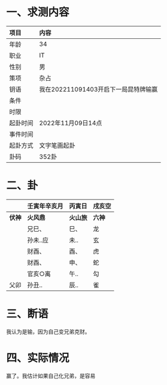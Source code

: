 # 一、求测内容

| 项目     | 内容                                 |
| :------- | :----------------------------------- |
| 年龄     | 34                                   |
| 职业     | IT                                   |
| 性别     | 男                                   |
| 策项     | 杂占                                 |
| 钥语     | 我在202211091403开启下一局昆特牌输赢 |
| 条件     |                                      |
| 时限     |                                      |
| 起卦时间 | 2022年11月09日14点                   |
| 事件时间 |                                      |
| 起卦方式 | 文字笔画起卦                         |
| 卦码     | 352卦                                |

# 二、卦

|                | 壬寅年辛亥月     | 丙寅日           | 戌亥空         |
| :------------- | :--------------- | :--------------- | :------------- |
| **伏神** | **火风鼎** | **火山旅** | **六神** |
|                | 兄巳、           | 巳、             | 龙             |
|                | 孙未..应         | 未..             | 玄             |
|                | 财酉、           | 酉、             | 虎             |
|                | 财酉、           | 申、             | 蛇             |
|                | 官亥○离         | 午..             | 勾             |
| 父卯           | 孙丑..           | 辰..             | 雀             |

# 三、断语

我认为是输，因为自己变兄弟克财。

# 四、实际情况

赢了。我估计如果自己化兄弟，是容易
